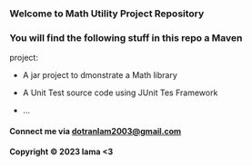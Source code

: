 ### Welcome to Math Utility Project Repository 

### You will find the following stuff in this repo a Maven 
project: 

* A jar project to dmonstrate a Math library

* A Unit Test source code using JUnit Tes Framework

* ...

#### Connect me via dotranlam2003@gmail.com

#### Copyright &#169; 2023 lama <3 
